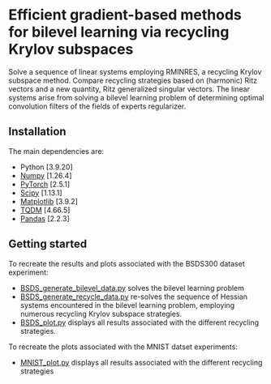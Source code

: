 # Efficient gradient-based methods for bilevel learning via recycling Krylov subspaces
Solve a sequence of linear systems employing RMINRES, a recycling Krylov subspace method. Compare recycling strategies based on (harmonic) Ritz vectors and a new quantity, Ritz generalized singular vectors.
The linear systems arise from solving a bilevel learning problem of determining optimal convolution filters of the fields of experts regularizer.

## Installation
The main dependencies are:
* Python [3.9.20]
* [Numpy](https://pypi.org/project/numpy/) [1.26.4]
* [PyTorch](https://pytorch.org/) [2.5.1]
* [Scipy](https://pypi.org/project/scipy/) [1.13.1]
* [Matplotlib](https://pypi.org/project/matplotlib/) [3.9.2]
* [TQDM](https://pypi.org/project/tqdm/) [4.66.5]
* [Pandas](https://pypi.org/project/pandas/) [2.2.3]


## Getting started
To recreate the results and plots associated with the BSDS300 dataset experiment:
 * [BSDS_generate_bilevel_data.py](BSDS_generate_bilevel_data.py) solves the bilevel learning problem
 * [BSDS_generate_recycle_data.py](BSDS_generate_recycle_data.py) re-solves the sequence of Hessian systems encountered in the bilevel learning problem, employing numerous recycling Krylov subspace strategies. 
 * [BSDS_plot.py](BSDS_plot.py) displays all results associated with the different recycling strategies.
 
To recreate the plots associated with the MNIST datset experiments:
* [MNIST_plot.py](MNIST_plot.pt) displays all results associated with the different recycling strategies




